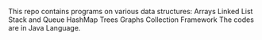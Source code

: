 This repo contains programs on various data structures:
Arrays
Linked List
Stack and Queue
HashMap
Trees
Graphs
Collection Framework
The codes are in Java Language.
